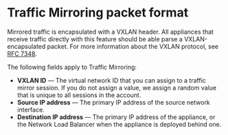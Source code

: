 # Traffic Mirroring packet format<a name="traffic-mirroring-packet-formats"></a>

Mirrored traffic is encapsulated with a VXLAN header\. All appliances that receive traffic directly with this feature should be able parse a VXLAN\-encapsulated packet\. For more information about the VXLAN protocol, see [RFC 7348](https://tools.ietf.org/html/rfc7348)\.

The following fields apply to Traffic Mirroring:
+ **VXLAN ID** — The virtual network ID that you can assign to a traffic mirror session\. If you do not assign a value, we assign a random value that is unique to all sessions in the account\.
+ **Source IP address** — The primary IP address of the source network interface\. 
+ **Destination IP address** — The primary IP address of the appliance, or the Network Load Balancer when the appliance is deployed behind one\. 